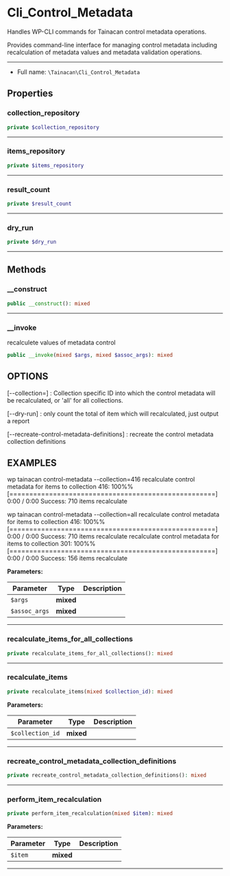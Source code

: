 # Cli_Control_Metadata


Handles WP-CLI commands for Tainacan control metadata operations.

Provides command-line interface for managing control metadata including
recalculation of metadata values and metadata validation operations.

***

* Full name: `\Tainacan\Cli_Control_Metadata`

## Properties

### collection_repository

```php
private $collection_repository
```

***

### items_repository

```php
private $items_repository
```

***

### result_count

```php
private $result_count
```

***

### dry_run

```php
private $dry_run
```

***

## Methods

### __construct

```php
public __construct(): mixed
```

***

### __invoke

recalculete values of metadata control

```php
public __invoke(mixed $args, mixed $assoc_args): mixed
```

## OPTIONS
[--collection=<value>]
: <value> Collection specific ID into which the control metadata will be recalculated, or 'all' for all collections.

[--dry-run]
: only count the total of item which will recalculated, just output a report

[--recreate-control-metadata-definitions]
: recreate the control metadata collection definitions

## EXAMPLES

wp tainacan control-metadata --collection=416
recalculate control metadata for items to collection 416:  100%% [====================================================] 0:00 / 0:00
Success:
710 items recalculate


wp tainacan control-metadata --collection=all
recalculate control metadata for items to collection 416:  100%% [====================================================] 0:00 / 0:00
Success:
710 items recalculate
recalculate control metadata for items to collection 301:  100%% [====================================================] 0:00 / 0:00
Success:
156 items recalculate

**Parameters:**

| Parameter     | Type      | Description |
|---------------|-----------|-------------|
| `$args`       | **mixed** |             |
| `$assoc_args` | **mixed** |             |

***

### recalculate_items_for_all_collections

```php
private recalculate_items_for_all_collections(): mixed
```

***

### recalculate_items

```php
private recalculate_items(mixed $collection_id): mixed
```

**Parameters:**

| Parameter        | Type      | Description |
|------------------|-----------|-------------|
| `$collection_id` | **mixed** |             |

***

### recreate_control_metadata_collection_definitions

```php
private recreate_control_metadata_collection_definitions(): mixed
```

***

### perform_item_recalculation

```php
private perform_item_recalculation(mixed $item): mixed
```

**Parameters:**

| Parameter | Type      | Description |
|-----------|-----------|-------------|
| `$item`   | **mixed** |             |

***
